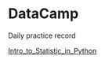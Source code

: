 # DataCamp
Daily practice record

[Intro_to_Statistic_in_Python](./Intro_to_Statistic_in_Python.ipynb)
